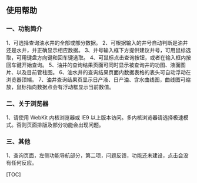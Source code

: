 ## 使用帮助
### 一、功能简介
1、可选择查询油水井的全部或部分数据。
2、可根据输入的井号自动判断是油井还是水井，并正确显示相应数据。
3、井号输入框下方提供建议井号，可用鼠标选取，可用键盘方向键和回车键选取。
4、可鼠标点击查询按钮，或者在输入框内按回车键开始查询。
5、油井的查询结果页面可同时显示被查询井的功图、液面图片、以及目前管柱图。
6、油水井的查询结果页面内数据表格的表头可自动浮动在浏览器顶端。
7、油井查询结果页显示日产液、日产油、含水曲线图，曲线图可缩放，鼠标指向数据点会有浮动框显示当前数值。
### 二、关于浏览器
1、请使用 WebKit 内核浏览器或 IE9 以上版本访问。多内核浏览器请选择极速模式。否则页面排版及部分功能会出现问题。
### 三、其他
1、查询页面，左侧功能导航部分，第二项，问题反馈，功能还未建设，点击会没有任何反应。

[TOC]
